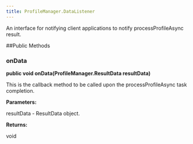 ```yaml
---
title: ProfileManager.DataListener
---
```


An interface for notifying client applications to notify processProfileAsync result.

 

##Public Methods

### onData

**public void onData(ProfileManager.ResultData resultData)**

This is the callback method to be called upon the processProfileAsync task completion.

**Parameters:**

resultData - ResultData object.

**Returns:**

void


